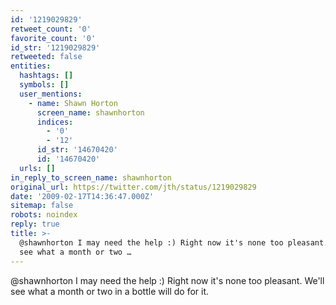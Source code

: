 ```yaml
---
id: '1219029829'
retweet_count: '0'
favorite_count: '0'
id_str: '1219029829'
retweeted: false
entities:
  hashtags: []
  symbols: []
  user_mentions:
    - name: Shawn Horton
      screen_name: shawnhorton
      indices:
        - '0'
        - '12'
      id_str: '14670420'
      id: '14670420'
  urls: []
in_reply_to_screen_name: shawnhorton
original_url: https://twitter.com/jth/status/1219029829
date: '2009-02-17T14:36:47.000Z'
sitemap: false
robots: noindex
reply: true
title: >-
  @shawnhorton I may need the help :) Right now it's none too pleasant. We'll
  see what a month or two …
---
```


@shawnhorton I may need the help :) Right now it's none too pleasant. We'll see what a month or two in a bottle will do for it.